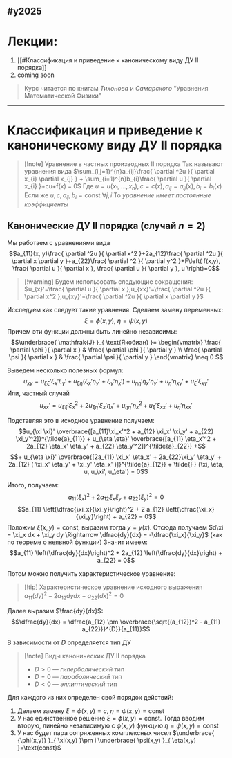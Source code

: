 #y2025 
---
# Лекции:
1. [[#Классификация и приведение к каноническому виду ДУ II порядка]]
2.  coming soon
> Курс читается по книгам *Тихонова* и *Самарского* "Уравнения Математической Физики"
---

# Классификация и приведение к каноническому виду ДУ II порядка
> [!note] Уравнение в частных производных II порядка
> Так называют уравнения вида
> $\sum_{i,j=1}^{n}a_{ij}\frac{ \partial ^2u }{ \partial x_{i} \partial x_{j} } + \sum_{i=1}^{n}b_{i}\frac{ \partial u }{ \partial x_{i} }+cu+f(x) = 0$
> Где
> $u=u(x_{1}, \dots,x_{n}), c=c(x), a_{ij}=a_{ij}(x), b_{i}=b_{i}(x)$
> Если же 
> $u,c,a_{ij},b_{i}=\text{const} ~ \forall j,i$
> То *уравнение имеет постоянные коэффициенты*

## Канонические ДУ II порядка (случай $n=2$)
Мы работаем с уравнениями вида
$$a_{11}(x, y)\frac{ \partial ^2u }{ \partial x^2 }+2a_{12}\frac{ \partial ^2u }{ \partial x \partial y }+a_{22}\frac{ \partial ^2 }{ \partial y^2 }+F\left( f(x,y), \frac{ \partial u }{ \partial x }, \frac{ \partial u }{ \partial y }, u \right)=0$$
> [!warning] Будем использовать следующие сокращения:
> $u_{x}'=\frac{ \partial u }{ \partial x },u_{xx}'=\frac{ \partial ^2u }{ \partial x^2 },u_{xy}'=\frac{ \partial ^2u }{ \partial x \partial y }$

Исследуем как следует такие уравнения. Сделаем замену переменных:
$$\xi=\phi(x,y), ~ \eta=\psi(x,y)$$
Причем эти функции должны быть линейно независимы:
$$\underbrace{ \mathfrak{J} }_{ \text{Якобиан} }=
\begin{vmatrix}
\frac{ \partial \phi }{ \partial x } & \frac{ \partial \phi }{ \partial y }  \\
\frac{ \partial \psi }{ \partial x } & \frac{ \partial \psi }{ \partial y } 
\end{vmatrix} \neq 0 $$

Выведем несколько полезных формул:
$$u_{xy}=u_{\xi \xi}'\xi_{x}'\xi_{y}'+u_{\xi \eta}(\xi_{x}'\eta_{y}'+\xi_{y}'\eta_{x}')+u_{\eta \eta}'\eta_{x}'\eta_{y}'+u_{\eta}'\eta_{xy}'+u_{\xi}'\xi_{xy}'$$
Или, частный случай
$$u_{xx}'=u_{\xi \xi}'\xi_{x}^2+2u_{\xi \eta}'\xi_{x}'\eta_{x}'+u_{\eta \eta}'\eta_{x}^2+u_{\xi}'\xi_{xx}'+u_{\eta}'\eta_{xx}'$$

Подставляя это в исходное уравнение получаем:
$$u_{\xi \xi}' \overbrace{[a_{11}\xi_x'^2 + a_{12} \xi_x' \xi_y' + a_{22} \xi_y'^2]}^{\tilde{a}_{11}} + u_{\eta \eta}' \overbrace{[a_{11} \eta_x'^2 + 2a_{12} \eta_x' \eta_y' + a_{22} \eta_y'^2]}^{\tilde{a}_{22}} +$$
$$+ u_{\eta \xi}' \overbrace{[2a_{11} \xi_x' \eta_x' + 2a_{22}\xi_y' \eta_y' + 2a_{12} ( \xi_x' \eta_y' + \xi_y' \eta_x' )]}^{\tilde{a}_{12}} + \tilde{F} (\xi, \eta, u, u_\xi', u_\eta') = 0$$

Итого, получаем:
$$a_{11} (\xi_x)^2 + 2 a_{12} \xi_x \xi_y + a_{22} (\xi_y)^2 = 0$$
$$a_{11} \left(\dfrac{\xi_x}{\xi_y}\right)^2 + 2 a_{12} \left(\dfrac{\xi_x}{\xi_y}\right) + a_{22} = 0$$
Положим $\xi(x, y) = \text{const}$, выразим тогда $y = y(x)$. Отсюда получаем $d\xi = \xi_x dx + \xi_y dy \Rightarrow \dfrac{dy}{dx} = -\dfrac{\xi_x}{\xi_y}$ (как по теореме о неявной функции)
Значит имеем:
$$a_{11} \left(\dfrac{dy}{dx}\right)^2 + 2a_{12} \left(\dfrac{dy}{dx}\right) + a_{22} = 0$$

Потом можно получить характеристическое уравнение:
> [!tip] Характеристическое уравнение исходного выражения
$a_{11} (dy)^2 - 2 a_{12} dy dx + a_{22} (dx)^2 = 0$ 

Далее выразим $\frac{dy}{dx}$:
$$\dfrac{dy}{dx} = \dfrac{a_{12} \pm \overbrace{\sqrt{(a_{12})^2 - a_{11} a_{22}}}^{D}}{a_{11}}$$

В зависимости от $D$ определяется тип ДУ
> [!note] Виды канонических ДУ II порядка
> - $D > 0$ — *гиперболический* тип
> - $D = 0$ — *параболический* тип
> - $D < 0$ — *эллиптический* тип

Для каждого из них определен свой порядок действий:
1. Делаем замену $\xi=\phi(x,y)=c,~\eta=\psi(x,y)=\text{const}$ 
2. У нас единственное решение $\xi=\phi(x,y)=\text{const}$. Тогда вводим вторую, линейно независимую с $\phi(x,y)$ функцию $\eta=\psi(x,y)=\text{const}$
3. У нас будет пара сопряженных комплексных чисел $\underbrace{ {\phi(x,y)} }_{ \xi(x,y) }\pm i \underbrace{ \psi(x,y) }_{ \eta(x,y) }=\text{const}$
